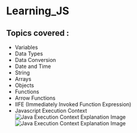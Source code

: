 # Learning_JS

<h2>Topics covered : </h2>
<ul>
  <li>Variables</li>
  <li>Data Types</li>
  <li>Data Conversion</li>
  <li>Date and Time</li>
  <li>String</li>
  <li>Arrays</li>
  <li>Objects</li>
  <li>Functions</li>
  <li>Arrow Functions</li>
  <li>IIFE (Immediately Invoked Function Expression)</li>
  <li>
    Javascript Execution Context
    <img src="images/js_execution_context_1.jpg" alt="Java Execution Context Explanation Image">
    <img src="images/js_execution_context_2.jpg" alt="Java Execution Context Explanation Image">
  </li>
</ul>
